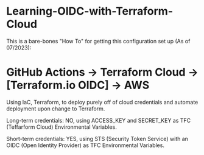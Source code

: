 # Learning-OIDC-with-Terraform-Cloud

This is a bare-bones "How To" for getting this configuration set up (As of 07/2023):

# GitHub Actions -> Terraform Cloud -> [Terraform.io OIDC] -> AWS
Using IaC, Terraform, to deploy purely off of cloud credentials and automate deployment upon change to Terraform.

Long-term credentials:
NO, using ACCESS_KEY and SECRET_KEY as TFC (Teffarform Cloud) Environmental Variables.

Short-term credentials:
YES, using STS (Security Token Service) with an OIDC (Open Identity Provider) as TFC Environmental Variables.
